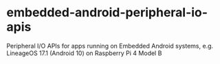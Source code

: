 # embedded-android-peripheral-io-apis
Peripheral I/O APIs for apps running on Embedded Android systems, e.g. LineageOS 17.1 (Android 10) on Raspberry Pi 4 Model B

